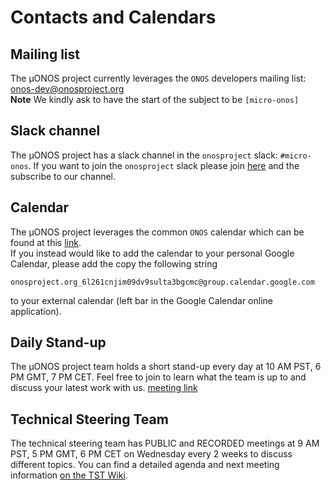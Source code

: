 # Contacts and Calendars

## Mailing list

The µONOS project currently leverages the `ONOS` developers mailing list:
<onos-dev@onosproject.org>  
**Note** We kindly ask to have the start of the subject to be `[micro-onos]`

## Slack channel
The µONOS project has a slack channel in the `onosproject` slack: `#micro-onos`.
If you want to join the `onosproject` slack please join [here](https://slackin.onosproject.org) and the subscribe to our channel.

## Calendar

The µONOS project leverages the common `ONOS` calendar which can be found at this 
[link](https://www.google.com/calendar/embed?src=onosproject.org_6l261cnjim09dv9sulta3bgcmc%40group.calendar.google.com&ctz=America/Los_Angeles).  
If you instead would like to add the calendar to your personal Google Calendar, please add the copy the following string  
 ```
 onosproject.org_6l261cnjim09dv9sulta3bgcmc@group.calendar.google.com
 ```
 to your external calendar (left bar in the Google Calendar online application).


## Daily Stand-up 

The µONOS project team holds a short stand-up every day at 10 AM PST, 6 PM GMT, 7 PM CET. 
Feel free to join to learn what the team is up to and discuss your latest work with us.
[meeting link](https://onf.zoom.us/j/785531939?pwd=NFFUTnZoTDkzU2J3YTVOOEFHM1lTdz09) 

## Technical Steering Team

The technical steering team has PUBLIC and RECORDED meetings at 9 AM PST, 5 PM GMT, 6 PM CET on Wednesday every 2 weeks to discuss different topics. 
You can find a detailed agenda and next meeting information [on the TST Wiki](https://wiki.onosproject.org/display/ONOSST/Technical+Steering+Team).
 
